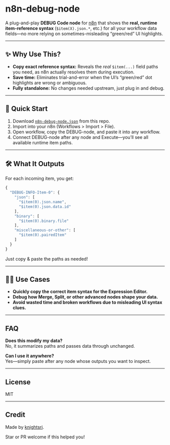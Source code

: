 # n8n-debug-node

A plug-and-play **DEBUG Code node** for [n8n](https://n8n.io) that shows the **real, runtime item-reference syntax** (`$item(X).json.*`, etc.) for all your workflow data fields—no more relying on sometimes-misleading “green/red” UI highlights.

---

## ✨ Why Use This?

- **Copy exact reference syntax:** Reveals the *real* `$item(...)` field paths you need, as n8n actually resolves them during execution.
- **Save time:** Eliminates trial-and-error when the UI’s “green/red” dot highlights are wrong or ambiguous.
- **Fully standalone:** No changes needed upstream, just plug in and debug.

---

## 🚀 Quick Start

1. Download [`n8n-debug-node.json`](./n8n-debug-node.json) from this repo.
2. Import into your n8n (Workflows > Import > File).
3. Open workflow, copy the DEBUG-node, and paste it into any workflow.
4. Connect DEBUG-node after any node and Execute—you’ll see all available runtime item paths.

---

## 🛠️ What It Outputs

For each incoming item, you get:

```javascript
{
  "DEBUG-INFO-Item-0": {
    "json": [
      "$item(0).json.name",
      "$item(0).json.data.id"
    ],
    "binary": [
      "$item(0).binary.file"
    ],
    "miscellaneous-or-other": [
      "$item(0).pairedItem"
    ]
  }
}
```

Just copy & paste the paths as needed!

---

## 👩‍💻 Use Cases

- **Quickly copy the correct item syntax for the Expression Editor.**
- **Debug how Merge, Split, or other advanced nodes shape your data.**
- **Avoid wasted time and broken workflows due to misleading UI syntax clues.**

---

## FAQ

**Does this modify my data?**  
No, it summarizes paths and passes data through unchanged.

**Can I use it anywhere?**  
Yes—simply paste after any node whose outputs you want to inspect.

---

## License

MIT

---

## Credit

Made by [knightsri](https://github.com/knightsri).

Star or PR welcome if this helped you!
